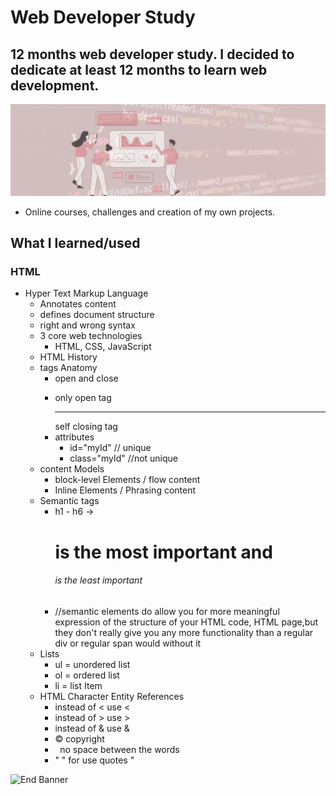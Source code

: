 # Web Developer Study
## 12 months web developer study. I decided to dedicate at least 12 months to learn web development.

![Begin Banner](/Documentation/top-1200x350.gif)

* Online courses, challenges and creation of my own projects.

## What I learned/used 
### HTML
* Hyper Text Markup Language
    * Annotates content
    * defines document structure
    * right and wrong syntax
    * 3 core web technologies
        * HTML, CSS, JavaScript
    * HTML History
    * tags Anatomy
        * open and close <p></p>
        * only open tag <br> <hr> self closing tag
        * attributes
            * id="myId" // unique
            * class="myId" //not unique
    * content Models
        * block-level Elements / flow content
        * Inline Elements / Phrasing content
    * Semantic tags
        * h1 - h6 -> <h1> is the most important and <h6> is the least important
        * //semantic elements do allow you for more meaningful expression of the structure of your HTML code, HTML page,but they don't really give you any more functionality than a regular div or regular span would without it
    * Lists
        * ul = unordered list
        * ol = ordered list
        * li = list Item
    * HTML Character Entity References
        * instead of < use &lt;
        * instead of > use &gt;
        * instead of & use &amp;
        * &copy; copyright
        * &nbsp; no space between the words
        * &quot; " for use quotes "



![End Banner](/Documentation/botton-1200x350.gif)